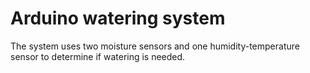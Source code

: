 # Arduino watering system

The system uses two moisture sensors and one humidity-temperature sensor to determine if watering is needed.

